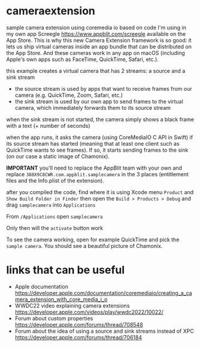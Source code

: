 # cameraextension
sample camera extension using coremedia io based on code I'm using in my own app Screegle https://www.appblit.com/screegle available on the App Store. This is why this new Camera Extension framework is so good: it lets us ship virtual cameras inside an app bundle that can be distributed on the App Store. And these cameras work in any app on macOS (including Apple's own apps such as FaceTime, QuickTime, Safari, etc.).

this example creates a virtual camera that has 2 streams: a source and a sink stream

- the source stream is used by apps that want to receive frames from our camera (e.g. QuickTime, Zoom, Safari, etc.)
- the sink stream is used by our own app to send frames to the virtual camera, which immediately forwards them to its source stream

when the sink stream is not started, the camera simply shows a black frame with a text (+ number of seconds)

when the app runs, it asks the camera (using CoreMediaIO C API in Swift) if its source stream has started (meaning that at least one client such as QuickTime wants to see frames). If so, it starts sending frames to the sink (on our case a static image of Chamonix).

**IMPORTANT** you'll need to replace the AppBlit team with your own and replace `388X9C8CWR.com.appblit.samplecamera` in the 3 places (entitlement files and the Info.plist of the extension).

after you compiled the code, find where it is using Xcode menu `Product` and `Show Build Folder in Finder` then open the `Build > Products > Debug` and drag `samplecamera` into `Applications`

From `/Applications` open `samplecamera`

Only then will the `activate` button work

To see the camera working, open for example QuickTime and pick the `sample camera`. You should see a beautiful picture of Chamonix.

# links that can be useful


- Apple documentation https://developer.apple.com/documentation/coremediaio/creating_a_camera_extension_with_core_media_i_o
- WWDC22 video explaining camera extensions https://developer.apple.com/videos/play/wwdc2022/10022/
- Forum about custom properties https://developer.apple.com/forums/thread/708548
- Forum about the idea of using a source and sink streams instead of XPC https://developer.apple.com/forums/thread/706184
